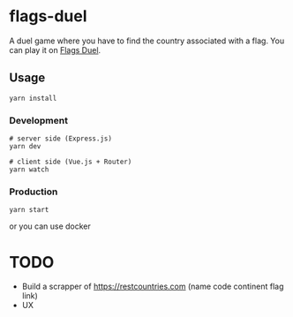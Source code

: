 # flags-duel

A duel game where you have to find the country associated with a flag. You can play it on [Flags Duel](https://flags-duel.zph.ovh).

## Usage

```
yarn install
```

### Development

```
# server side (Express.js)
yarn dev

# client side (Vue.js + Router)
yarn watch
```

### Production

```
yarn start
```

or you can use docker


# TODO
* Build a scrapper of https://restcountries.com (name code continent flag link)
* UX

